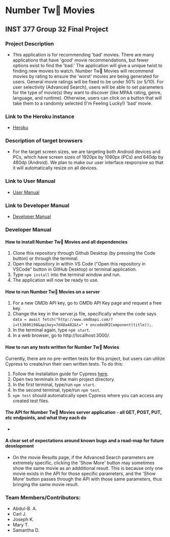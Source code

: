 # Number Tw💩 Movies
## INST 377 Group 32 Final Project

### Project Description
- This application is for recommending 'bad' movies. There are many applications that have 'good' movie recommendations, but fewer options exist to find the 'bad.' The application will give a unique twist to finding new movies to watch. Number Tw💩 Movies will recommend movies by rating to ensure the 'worst' movies are being generated for users. General movie ratings will be fixed to be under 50% (or 5/10). For user selectivity (Advanced Search), users will be able to set parameters for the type of movie(s) they want to discover (like MPAA rating, genre, language, and runtime). Otherwise, users can click on a button that will take them to a randomly selected (I'm Feeling Lucky!) 'bad' movie. 
### Link to the Heroku instance
- [Heroku](https://number-two-movies.herokuapp.com/)
### Description of target browsers
- For the target screen sizes, we are targeting both Android devices and PCs, which have screen sizes of 1920px by 1080px (PCs) and 640dp by 480dp (Android). We plan to make our user interface responsive so that it will automatically resize on all devices.
### Link to User Manual
- [User Manual](https://github.com/abdulbasir11/INST377-Group32-NumberTwoMovies/blob/master/docs/usermanual.md)
### Link to Developer Manual
- [Developer Manual](https://github.com/abdulbasir11/INST377-Group32-NumberTwoMovies/blob/master/docs/developermanual.md)

### Developer Manual
#### How to install Number Tw💩 Movies and all dependencies
1. Clone this repository through Github Desktop (by pressing the Code button) or through the terminal.
2. Open the repository in within VS Code ("Open this repository in VSCode" button in GitHub Desktop) or terminal application.
3. Type ```npm install``` into the terminal window and run.
4. The application will now be ready to use.

#### How to run Number Tw💩 Movies on a server
1. For a new OMDb API key, go to OMDb API Key page and request a free key.
2. Change the key in the server.js file, specifically where the code says ```data = await fetch("http://www.omdbapi.com/?i=tt3896198&apikey=7d48a482&t=" + encodeURIComponent(title));```. 
3. In the terminal again, type ```npm start```.
4. In a web browser, go to http://localhost:3000/.

#### How to run any tests written for Number Tw💩 Movies
Currently, there are no pre-written tests for this project, but users can utilize Cypress to create/run their own written tests. To do this:

1. Follow the installation guide for Cypress [here](https://www.toolsqa.com/cypress/install-cypress/).
2. Open two terminals in the main project directory.
3. In the first terminal, type/run ```npm start```.
4. In the second terminal, type/run ```npm test```.
5. ```npm test``` should automatically open Cypress where you can access any created test files.

#### The API for Number Tw💩 Movies server application - all GET, POST, PUT, etc endpoints, and what they each do
- 

#### A clear set of expectations around known bugs and a road-map for future development
- On the movie Results page, if the Advanced Search parameters are extremely specific, clicking the 'Show More' button may sometimes show the same movie as an addditional result. This is because only one movie exists in the API for those specific parameters, and the 'Show More' button passes through the API with those same parameters, thus bringing the same movie result. 
### Team Members/Contributors:
- Abdul-B. A.
- Carl J.
- Joseph K.
- Mary T.
- Samantha D.
